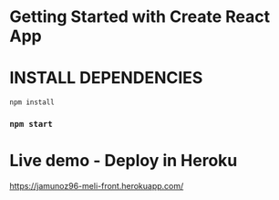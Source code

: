 # Getting Started with Create React App


# INSTALL DEPENDENCIES

```
npm install
```

### `npm start`

# Live demo - Deploy in Heroku
https://jamunoz96-meli-front.herokuapp.com/
